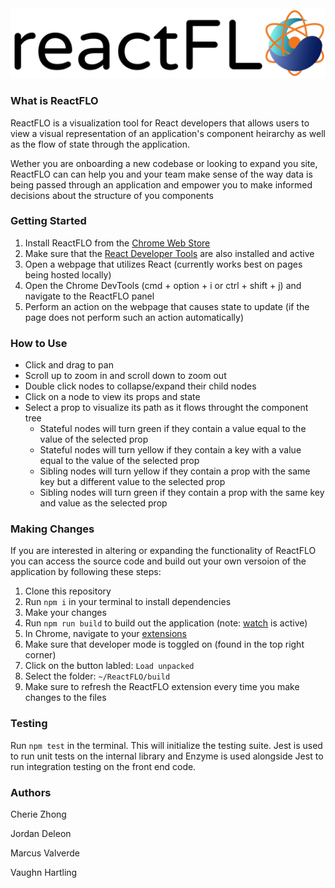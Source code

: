 <img src='/assets/reactb.png'>

### What is ReactFLO
ReactFLO is a visualization tool for React developers that allows users to view a visual representation of an application's component heirarchy as well as the flow of state through the application.

Wether you are onboarding a new codebase or looking to expand you site, ReactFLO can can help you and your team make sense of the way data is being passed through an application and empower you to make informed decisions about the structure of you components

### Getting Started
1. Install ReactFLO from the [Chrome Web Store](https://developer.chrome.com/webstore/publish)
2. Make sure that the [React Developer Tools](https://chrome.google.com/webstore/detail/react-developer-tools/fmkadmapgofadopljbjfkapdkoienihi?hl=en) are also installed and active
3. Open a webpage that utilizes React (currently works best on pages being hosted locally)
4. Open the Chrome DevTools (cmd + option + i or ctrl + shift + j) and navigate to the ReactFLO panel
6. Perform an action on the webpage that causes state to update (if the page does not perform such an action automatically)

### How to Use
* Click and drag to pan
* Scroll up to zoom in and scroll down to zoom out
* Double click nodes to collapse/expand their child nodes
* Click on a node to view its props and state
* Select a prop to visualize its path as it flows throught the component tree
  * Stateful nodes will turn green if they contain a value equal to the value of the selected prop
  * Stateful nodes will turn yellow if they contain a key with a value equal to the value of the selected prop
  * Sibling nodes will turn yellow if they contain a prop with the same key but a different value to the selected prop
  * Sibling nodes will turn green if they contain a prop with the same key and value as the selected prop

### Making Changes
If you are interested in altering or expanding the functionality of ReactFLO you can access the source code and build out your own versoion of the application by following these steps:
1. Clone this repository
1. Run `npm i` in your terminal to install dependencies
1. Make your changes
1. Run `npm run build` to build out the application (note: [watch](https://webpack.js.org/configuration/watch/) is active)
1. In Chrome, navigate to your [extensions](chrome://extensions/)
1. Make sure that developer mode is toggled on (found in the top right corner)
1. Click on the button labled: `Load unpacked`
1. Select the folder: `~/ReactFLO/build`
1. Make sure to refresh the ReactFLO extension every time you make changes to the files

### Testing
Run `npm test` in the terminal. This will initialize the testing suite. Jest is used to run unit tests on the internal library and Enzyme is used alongside Jest to run integration testing on the front end code.

### Authors
Cherie Zhong

Jordan Deleon

Marcus Valverde

Vaughn Hartling
